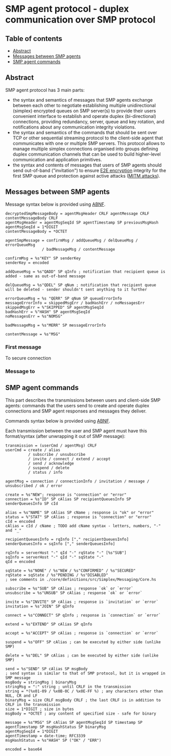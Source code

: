 # SMP agent protocol - duplex communication over SMP protocol

## Table of contents

- [Abstract](#abstract)
- [Messages between SMP agents](#messages-between-smp-agents)
- [SMP agent commands](#smp-agent-commands)

## Abstract

SMP agent protocol has 3 main parts:

- the syntax and semantics of messages that SMP agents exchange between each
  other to negotiate establishing multiple unidirectional (simplex) encrypted
  queues on SMP server(s) to provide their users convenient interface to
  establish and operate duplex (bi-directional) connections, providing
  redundancy, server, queue and key rotation, and notifications about any
  communication integrity violations.
- the syntax and semantics of the commands that should be sent over TCP or other
  sequential streaming protocol to the client-side agent that communicates with
  one or multiple SMP servers. This protocol allows to manage multiple simplex
  connections organised into groups defining duplex communication channels that
  can be used to build higher-level communication and application primitives.
- the syntax and contents of messages that users of SMP agents should send
  out-of-band ("invitation") to ensure [E2E encryption][1] integrity for the
  first SMP queue and protection against active attacks ([MITM attacks][2]).

## Messages between SMP agents

Message syntax below is provided using [ABNF][1].

```abnf
decryptedSmpMessageBody = agentMsgHeader CRLF agentMessage CRLF contentMessageBody CRLF
agentMsgHeader = agentMsgSeqId SP agentTimestamp SP previousMsgHash
agentMsgSeqId = 1*DIGIT
contentMessageBody = *OCTET

agentSmpMessage = confirmMsg / addQueueMsg / delQueueMsg / errorQueueMsg
                / badMessageMsg / contentMessage

confirmMsg = %s"KEY" SP senderKey
senderKey = encoded

addQueueMsg = %s"QADD" SP qInfo ; notification that recipient queue is added - same as out-of-band message

delQueueMsg = %s"QDEL" SP qNum ; notification that recipient queue will be deleted - sender shouldn't sent anything to it further

errorQueueMsg = %s "QERR" SP qNum SP queueErrorInfo
messageErrorInfo = skippedMsgErr / badHashErr / noMessagesErr
skippedMsgErr = %"SKIPPED" SP agentMsgSeqId
badHashErr = %"HASH" SP agentMsgSeqId
noMessagesErr = %s"NOMSG"

badMessageMsg = %s"MERR" SP messageErrorInfo

contentMessage = %s"MSG"
```

### First message

To secure connection

### Message to

## SMP agent commands

This part describes the transmissions between users and client-side SMP agents:
commands that the users send to create and operate duplex connections and SMP
agent responses and messages they deliver.

Commands syntax below is provided using [ABNF][1].

Each transmission between the user and SMP agent must have this format/syntax
(after unwrapping it out of SMP message):

```abnf
transmission = (userCmd / agentMsg) CRLF
userCmd = create / alias
          / subscribe / unsubscribe
          / invite / connect / extend / accept
          / send / acknowledge
          / suspend / delete
          / status / info

agentMsg = connection / connectionInfo / invitation / message / unsubscribed / ok / error

create = %s"NEW"; response is "connection" or "error"
connection = %s"ID" SP cAlias SP recipientQueuesInfo SP senderQueuesInfo SP cId

alias = %s"NAME" SP cAlias SP cName ; response is "ok" or "error"
status = %"STAT" SP cAlias ; response is "connection" or "error"
cId = encoded
cAlias = cId / cName ; TODO add cName syntax - letters, numbers, "-" and "_"

recipientQueuesInfo = rqInfo ["," recipientQueuesInfo]
senderQueuesInfo = sqInfo ["," senderQueuesInfo]

rqInfo = serverHost "-" qId "-" rqState "-" [%s"SUB"]
sqInfo = serverHost "-" qId "-" sqState "-"
qId = encoded

sqState = %s"NONE" / %s"NEW / %s"CONFIRMED" / %s"SECURED"
rqState = sqState / %s"PENDING / %s"DISABLED"
; see comments in ./core/definitions/src/Simplex/Messaging/Core.hs

subscribe = %s"SUB" SP cAlias ; response `ok` or `error`
unsubscribe = %s"UNSUB" SP cAlias ; response `ok` or `error`

invite = %s"INVITE" SP cAlias ; response is `invitation` or `error`
invitation = %s"JOIN" SP qInfo

connect = %s"CONNECT" SP qInfo ; response is `connection` or `error`

extend = %s"EXTEND" SP cAlias SP qInfo

accept = %s"ACCEPT" SP cAlias ; response is `connection` or `error`

suspend = %s"OFF" SP cAlias ; can be executed by either side (unlike SMP)

delete = %s"DEL" SP cAlias ; can be executed by either side (unlike SMP)

send = %s"SEND" SP cAlias SP msgBody
; send syntax is similar to that of SMP protocol, but it is wrapped in SMP message
msgBody = stringMsg | binaryMsg
stringMsg = ":" string ; until CRLF in the transmission
string = *(%x01-09 / %x0B-0C / %x0E-FF %) ; any characters other than NUL, CR and LF
binaryMsg = size CRLF msgBody CRLF ; the last CRLF is in addition to CRLF in the transmission
size = 1*DIGIT ; size in bytes
msgBody = *OCTET ; any content of specified size - safe for binary

message = %s"MSG" SP cAlias SP agentMsgSeqId SP timestamp SP agentTimestamp SP msgHashStatus SP binaryMsg
agentMsgSeqId = 1*DIGIT
agentTimestamp = date-time; RFC3339
msgHashStatus = %s"HASH" SP ("OK" / "ERR")

encoded = base64
```

[1]: https://en.wikipedia.org/wiki/End-to-end_encryption
[2]: https://en.wikipedia.org/wiki/Man-in-the-middle_attack
[3]: https://tools.ietf.org/html/rfc5234
